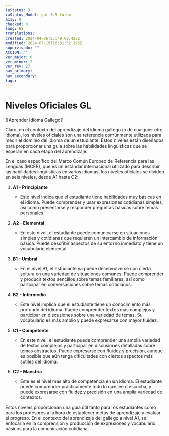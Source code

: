 ```yaml
---
iaStatus: 3
iaStatus_Model: gpt-3.5-turbo
a11y: 0
checked: 0
lang: ES
translations: 
created: 2024-04-06T23:49:00.428Z
modified: 2024-07-19T16:31:52.195Z
supervisado: ""
ACCION: ""
ver_major: 0
ver_minor: 2
ver_rev: 27
nav_primary: 
nav_secondary: 
tags:
---
```

# Niveles Oficiales GL

[[Aprender Idioma Gallego]]

Claro, en el contexto del aprendizaje del idioma gallego (o de cualquier otro idioma), los niveles oficiales son una referencia comúnmente utilizada para medir el dominio del idioma de un estudiante. Estos niveles están diseñados para proporcionar una guía sobre las habilidades lingüísticas que se esperan en cada etapa del aprendizaje.

En el caso específico del Marco Común Europeo de Referencia para las Lenguas (MCER), que es un estándar internacional utilizado para describir las habilidades lingüísticas en varios idiomas, los niveles oficiales se dividen en seis niveles, desde A1 hasta C2:

1. **A1 - Principiante**
   - Este nivel indica que el estudiante tiene habilidades muy básicas en el idioma. Puede comprender y usar expresiones cotidianas simples, así como presentarse y responder preguntas básicas sobre temas personales.

2. **A2 - Elemental**
   - En este nivel, el estudiante puede comunicarse en situaciones simples y cotidianas que requieren un intercambio de información básica. Puede describir aspectos de su entorno inmediato y tiene un vocabulario elemental.

3. **B1 - Umbral**
   - En el nivel B1, el estudiante ya puede desenvolverse con cierta soltura en una variedad de situaciones comunes. Puede comprender y producir textos sencillos sobre temas familiares, así como participar en conversaciones sobre temas cotidianos.

4. **B2 - Intermedio**
   - Este nivel implica que el estudiante tiene un conocimiento más profundo del idioma. Puede comprender textos más complejos y participar en discusiones sobre una variedad de temas. Su vocabulario es más amplio y puede expresarse con mayor fluidez.

5. **C1 - Competente**
   - En este nivel, el estudiante puede comprender una amplia variedad de textos complejos y participar en discusiones detalladas sobre temas abstractos. Puede expresarse con fluidez y precisión, aunque es posible que aún tenga dificultades con ciertos aspectos más sutiles del idioma.

6. **C2 - Maestría**
   - Este es el nivel más alto de competencia en un idioma. El estudiante puede comprender prácticamente todo lo que lee o escucha, y puede expresarse con fluidez y precisión en una amplia variedad de contextos.

Estos niveles proporcionan una guía útil tanto para los estudiantes como para los profesores a la hora de establecer metas de aprendizaje y evaluar el progreso. En el contexto del aprendizaje del gallego a nivel A1, se enfocaría en la comprensión y producción de expresiones y vocabulario básicos para la comunicación cotidiana.